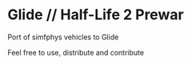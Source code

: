 # Glide // Half-Life 2 Prewar

Port of simfphys vehicles to Glide

Feel free to use, distribute and contribute
